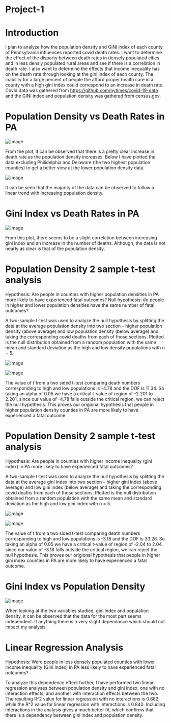 # Project-1
# Introduction
I plan to analyze how the population density and GINI index of each county of Pennsylvania influences reported covid death rates. I want to determine the effect of the disparty between death rates in densely populated cities and in less densly populated rural areas and see if there is a correlation in death rate. I also want to determine the effects that income inequality has on the death rate through looking at the gini index of each county. The inability for a large percent of people the afford proper health care in a county with a high gini index could correspond to an increase in death rate. Covid data was gathered from https://github.com/nytimes/covid-19-data and the GINI index and population density was gathered from census.gov.

# Population Density vs Death Rates in PA
![image](https://user-images.githubusercontent.com/112734081/197607823-711deb80-2464-4f65-9932-26d91bee673e.png)

From the plot, it can be observed that there is a pretty clear increase in death rate as the population density increases. Below I have plotted the data excluding Philidelphia and Delaware (the two highest population counties) to get a better view at the lower population density data.

![image](https://user-images.githubusercontent.com/112734081/197607883-422911e5-6999-4fc3-b76f-d457a4d028b2.png)

It can be seen that the majority of the data can be observed to follow a linear trend with increasing population density.

# Gini Index vs Death Rates in PA
![image](https://user-images.githubusercontent.com/112734081/197309584-8008816d-745b-4060-b1b1-5e168fad9f60.png)

From this plot, there seems to be a slight correlation between increasing gini index and an increase in the number of deaths. Although, the data is not nearly as clear is that of the population density.

# Population Density 2 sample t-test analysis
Hypothesis: Are people in counties with higher population densities in PA more likely to have experienced fatal outcomes?
Null hypothesis: do people in higher and lower population densities have the same number of fatal outcomes?

A two-sample t-test was used to analyze the null hypothesis by splitting the data at the average population density into two section – higher population density (above average) and low population density (below average) and taking the corresponding covid deaths from each of those sections. Plotted is the null distribution obtained from a random population with the same mean and standard deviation as the high and low density populations with n = 5.

![image](https://user-images.githubusercontent.com/112734081/197684219-6f94aae1-1b13-4d9a-8199-8180f60a0e2a.png)

![image](https://user-images.githubusercontent.com/112734081/197684239-473db255-8ab9-4e71-838d-45072d9e6b71.png)

The value of t from a two sided t-test comparing death numbers corresponding to high and low populations is -4.78 and the DOF is 11.34. So taking an alpha of 0.05 we have a critical t-value of region of -2.201 to 2.201, since our value of -4.78 falls outside the critical region, we can reject the null hypothesis. This proves our origional hypothesis that people in higher population density counties in PA are more likely to have experienced a fatal outcome.

# Population Density 2 sample t-test analysis
Hypothesis: Are people in counties with higher income inequality (gini index) in PA more likely to have experienced fatal outcomes?

A two-sample t-test was used to analyze the null hypothesis by splitting the data at the average gini index into two section – higher gini index (above average) and low gini index (below average) and taking the corresponding covid deaths from each of those sections. Plotted is the null distribution obtained from a random population with the same mean and standard deviation as the high and low gini index with n = 5.

![image](https://user-images.githubusercontent.com/112734081/197685072-2c04f02c-3329-4054-9501-f590094a8a48.png)

![image](https://user-images.githubusercontent.com/112734081/197685114-ef8befa5-e496-4645-be0a-f095d1859946.png)

The value of t from a two sided t-test comparing death numbers corresponding to high and low populations is -3.18 and the DOF is 33.26. So taking an alpha of 0.05 we have a critical t-value of region of -2.04 to 2.04, since our value of -3.18 falls outside the critical region, we can reject the null hypothesis. This proves our origional hypothesis that people in higher gini index counties in PA are more likely to have experienced a fatal outcome.

# Gini Index vs Population Density
![image](https://user-images.githubusercontent.com/112734081/197607960-14f928ad-6e7f-4e7d-982d-c5a7b0fc4a62.png)

When looking at the two variables studied, gini index and population density, it can be observed that the data for the most part seems independent. If anything there is a very slight dependance which should not impact my analysis.

# Linear Regression Analysis
Hypothesis: Were people in less densely populated counties with lower income inequality (Gini Index) in PA less likely to have experienced fatal outcomes?

To analyze this dependence effect further, I have performed two linear regression analyses between population density and gini index, one with no interaction effects, and another with interaction effects between the two. The resulting R^2 value for linear regression with no interactions is 0.682, while the R^2 value for linear regression with interactions is 0.840. Including interactions in the analysis gives a much better fit, which confirms that there is a dependency between gini index and population density.
